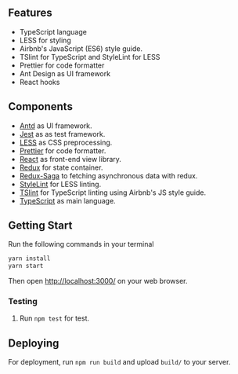 ## Features

- TypeScript language
- LESS for styling
- Airbnb's JavaScript (ES6) style guide.
- TSlint for TypeScript and StyleLint for LESS
- Prettier for code formatter
- Ant Design as UI framework
- React hooks

## Components

- [Antd](https://ant.design/) as UI framework.
- [Jest](https://jestjs.io/) as as test framework.
- [LESS](http://lesscss.org/) as CSS preprocessing.
- [Prettier](https://prettier.io/) for code formatter.
- [React](https://facebook.github.io/react/) as front-end view library.
- [Redux](https://redux.js.org/) for state container.
- [Redux-Saga](https://github.com/redux-saga/redux-saga) to fetching asynchronous data with redux.
- [StyleLint](https://stylelint.io/) for LESS linting.
- [TSlint](https://palantir.github.io/tslint/) for TypeScript linting using Airbnb's JS style guide.
- [TypeScript](https://www.typescriptlang.org/) as main language.

## Getting Start

Run the following commands in your terminal

```bash
yarn install
yarn start
```

Then open [http://localhost:3000/](http://localhost:3000/) on your web browser.

### Testing

1. Run `npm test` for test.

## Deploying

For deployment, run `npm run build` and upload `build/` to your server.
